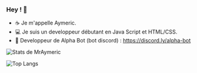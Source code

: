 ### Hey ! 👋

- ☕ Je m'appelle Aymeric.
- 💻 Je suis un developpeur débutant en Java Script et HTML/CSS.
- 🤖 Developpeur de Alpha Bot (bot discord) : https://discord.ly/alpha-bot




![Stats de MrAymeric](https://github-readme-stats.vercel.app/api?username=MrAymeric&show_icons=true&theme=cobalt)

![Top Langs](https://github-readme-stats.vercel.app/api/top-langs/?username=MrAymeric)
